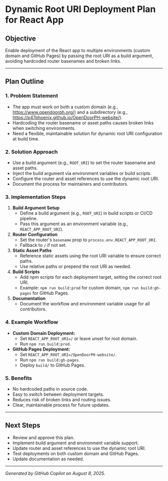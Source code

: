 # Dynamic Root URI Deployment Plan for React App

## Objective
Enable deployment of the React app to multiple environments (custom domain and GitHub Pages) by passing the root URI as a build argument, avoiding hardcoded router basenames and broken links.

---

## Plan Outline

### 1. Problem Statement
- The app must work on both a custom domain (e.g., https://www.opendoorph.org/) and a subdirectory (e.g., https://p47phoenix.github.io/OpenDoorPH-website/).
- Hardcoding the router basename or asset paths causes broken links when switching environments.
- Need a flexible, maintainable solution for dynamic root URI configuration at build time.

### 2. Solution Approach
- Use a build argument (e.g., `ROOT_URI`) to set the router basename and asset paths.
- Inject the build argument via environment variables or build scripts.
- Configure the router and asset references to use the dynamic root URI.
- Document the process for maintainers and contributors.

### 3. Implementation Steps
1. **Build Argument Setup**
   - Define a build argument (e.g., `ROOT_URI`) in build scripts or CI/CD pipeline.
   - Pass this argument as an environment variable (e.g., `REACT_APP_ROOT_URI`).
2. **Router Configuration**
   - Set the router's `basename` prop to `process.env.REACT_APP_ROOT_URI`.
   - Fallback to `/` if not set.
3. **Static Asset Paths**
   - Reference static assets using the root URI variable to ensure correct paths.
   - Use relative paths or prepend the root URI as needed.
4. **Build Scripts**
   - Add npm scripts for each deployment target, setting the correct root URI.
   - Example: `npm run build:prod` for custom domain, `npm run build:gh-pages` for GitHub Pages.
5. **Documentation**
   - Document the workflow and environment variable usage for all contributors.

### 4. Example Workflow
- **Custom Domain Deployment:**
  - Set `REACT_APP_ROOT_URI=/` or leave unset for root domain.
  - Run `npm run build:prod`.
- **GitHub Pages Deployment:**
  - Set `REACT_APP_ROOT_URI=/OpenDoorPH-website/`.
  - Run `npm run build:gh-pages`.
  - Deploy `build/` to GitHub Pages.

### 5. Benefits
- No hardcoded paths in source code.
- Easy to switch between deployment targets.
- Reduces risk of broken links and routing issues.
- Clear, maintainable process for future updates.

---

## Next Steps
- Review and approve this plan.
- Implement build argument and environment variable support.
- Update router and asset references to use the dynamic root URI.
- Test deployments on both custom domain and GitHub Pages.
- Update documentation as needed.

---

*Generated by GitHub Copilot on August 8, 2025.*
